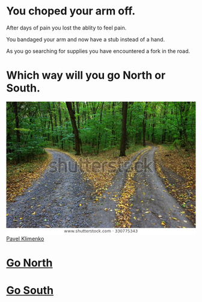 # You choped your arm off.

After days of pain you lost the ablity to feel pain.

You bandaged your arm and now have a stub instead of a hand. 

As you go searching for supplies you have encountered a fork in the road.  

# Which way will you go North or South. 

![South](two-roads.jpg)
[Pavel Klimenko](https://www.shutterstock.com/g/pavelk)

# [Go North](gang.md)
# [Go South](shelter.md)
